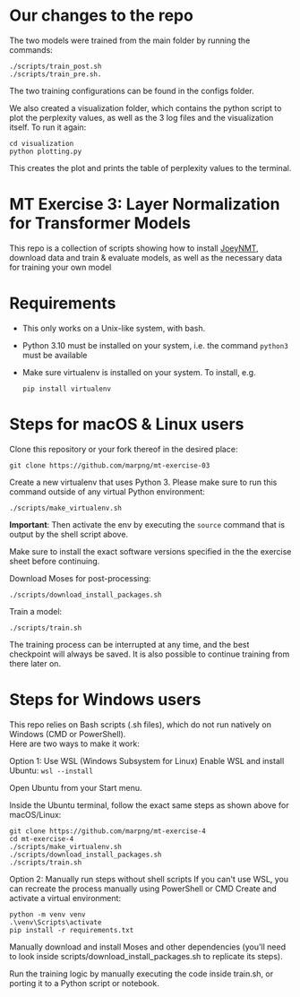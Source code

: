 # Our changes to the repo

The two models were trained from the main folder by running the commands: 

    ./scripts/train_post.sh
    ./scripts/train_pre.sh. 

The two training configurations can be found in the configs folder.

We also created a visualization folder, which contains the python script to plot the perplexity values, as well as the 3 log files and the visualization itself.
To run it again:

    cd visualization
    python plotting.py

This creates the plot and prints the table of perplexity values to the terminal.

# MT Exercise 3: Layer Normalization for Transformer Models

This repo is a collection of scripts showing how to install [JoeyNMT](https://github.com/joeynmt/joeynmt), download
data and train & evaluate models, as well as the necessary data for training your own model

# Requirements

- This only works on a Unix-like system, with bash.
- Python 3.10 must be installed on your system, i.e. the command `python3` must be available
- Make sure virtualenv is installed on your system. To install, e.g.

    `pip install virtualenv`

# Steps for macOS & Linux users

Clone this repository or your fork thereof in the desired place:

    git clone https://github.com/marpng/mt-exercise-03

Create a new virtualenv that uses Python 3. Please make sure to run this command outside of any virtual Python environment:

    ./scripts/make_virtualenv.sh

**Important**: Then activate the env by executing the `source` command that is output by the shell script above.

Make sure to install the exact software versions specified in the the exercise sheet before continuing.

Download Moses for post-processing:

    ./scripts/download_install_packages.sh


Train a model:

    ./scripts/train.sh

The training process can be interrupted at any time, and the best checkpoint will always be saved. It is also possible to continue training from there later on.

# Steps for Windows users

This repo relies on Bash scripts (.sh files), which do not run natively on Windows (CMD or PowerShell).  
Here are two ways to make it work:

Option 1: Use WSL (Windows Subsystem for Linux)
Enable WSL and install Ubuntu: `wsl --install`

Open Ubuntu from your Start menu.

Inside the Ubuntu terminal, follow the exact same steps as shown above for macOS/Linux:
```
git clone https://github.com/marpng/mt-exercise-4
cd mt-exercise-4
./scripts/make_virtualenv.sh
./scripts/download_install_packages.sh
./scripts/train.sh
```     

Option 2: Manually run steps without shell scripts
If you can't use WSL, you can recreate the process manually using PowerShell or CMD
Create and activate a virtual environment:
```
python -m venv venv
.\venv\Scripts\activate
pip install -r requirements.txt
```
Manually download and install Moses and other dependencies (you'll need to look inside scripts/download_install_packages.sh to replicate its steps).

Run the training logic by manually executing the code inside train.sh, or porting it to a Python script or notebook.

